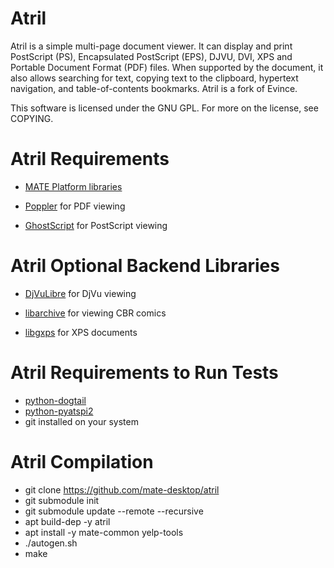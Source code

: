 Atril
==================================================
Atril is a simple multi-page document viewer. It can display and print PostScript (PS), Encapsulated PostScript (EPS), DJVU, DVI, XPS and Portable Document Format (PDF) files. When supported by the document, it also allows searching for text, copying text to the clipboard, hypertext navigation, and table-of-contents bookmarks. Atril is a fork of Evince.

This software is licensed under the GNU GPL. For more on the license, see COPYING.

Atril Requirements
==================================================
* [MATE Platform libraries](https://github.com/mate-desktop/mate-desktop/)

* [Poppler](https://poppler.freedesktop.org/) for PDF viewing

* [GhostScript](https://www.ghostscript.com/) for PostScript viewing

Atril Optional Backend Libraries
==================================================
* [DjVuLibre](http://djvu.sourceforge.net/) for DjVu viewing

* [libarchive](https://www.libarchive.org/) for viewing CBR comics

* [libgxps](https://wiki.gnome.org/Projects/libgxps) for XPS documents

Atril Requirements to Run Tests
==================================================
* [python-dogtail](https://gitlab.com/dogtail/dogtail)
* [python-pyatspi2](https://download.gnome.org/sources/pyatspi/)
* git installed on your system

Atril Compilation
==================================================
* git clone https://github.com/mate-desktop/atril
* git submodule init
* git submodule update --remote --recursive
* apt build-dep -y atril
* apt install -y mate-common yelp-tools
* ./autogen.sh
* make
